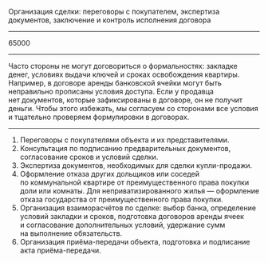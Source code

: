 Организация сделки: переговоры с&nbsp;покупателем, экспертиза документов, заключение и&nbsp;контроль исполнения договора

----

65000

----

Часто стороны не&nbsp;могут договориться о&nbsp;формальностях: закладке денег, условиях выдачи ключей и&nbsp;сроках освобождения квартиры. Например, в&nbsp;договоре аренды банковской ячейки могут быть неправильно прописаны условия доступа. Если у&nbsp;продавца нет&nbsp;документов, которые зафиксированы в&nbsp;договоре, он&nbsp;не&nbsp;получит деньги. Чтобы этого избежать, мы&nbsp;согласуем со&nbsp;сторонами все&nbsp;условия и&nbsp;тщательно проверяем формулировки в&nbsp;договорах.

----

1. Переговоры с&nbsp;покупателями объекта и&nbsp;их&nbsp;представителями.
2. Консультация по&nbsp;подписанию предварительных документов, согласование сроков и&nbsp;условий сделки.
3. Экспертиза документов, необходимых для&nbsp;сделки купли-продажи.
4. Оформление отказа других дольщиков или&nbsp;соседей по&nbsp;коммунальной квартире от&nbsp;преимущественного права покупки доли или&nbsp;комнаты. Для&nbsp;неприватизированного жилья&nbsp;— оформление отказа государства от&nbsp;преимущественного права покупки.
5. Организация взаиморасчётов по&nbsp;сделке: выбор банка, определение условий закладки и&nbsp;сроков, подготовка договоров аренды ячеек и&nbsp;согласование дополнительных условий, удержание сумм на&nbsp;выполнение обязательств.
6. Организация приёма-передачи объекта, подготовка и&nbsp;подписание акта приёма-передачи.